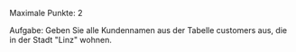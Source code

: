 Maximale Punkte: 2

Aufgabe:
Geben Sie alle Kundennamen aus der Tabelle customers aus, die in der Stadt "Linz" wohnen.